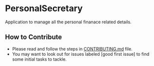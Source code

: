 # PersonalSecretary

Application to manage all the personal finanace related details. 

## How to Contribute

* Please read and follow the steps in [CONTRIBUTING.md](CONTRIBUTING.md) file.
* You may want to look out for issues labeled [good first issue] to find some initial tasks to tackle.


